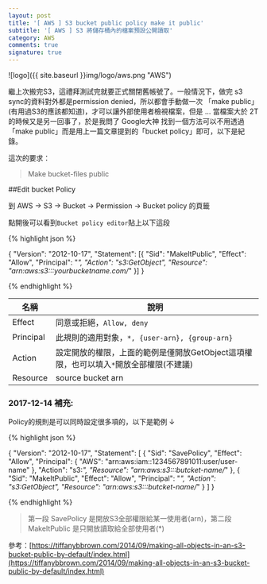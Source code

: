 ```yaml
---
layout: post
title: '[ AWS ] S3 bucket public policy make it public'
subtitle: '[ AWS ] S3 將儲存桶內的檔案預設公開讀取'
category: AWS
comments: true
signature: true
---
```


![logo]({{ site.baseurl }}img/logo/aws.png "AWS")

<div class="message">
    繼上次搬完S3，這禮拜測試完就要正式關閉舊帳號了。一般情況下，做完 s3 sync的資料對外都是permission denied，所以都會手動做一次 「make public」 (有用過S3的應該都知道)，才可以讓外部使用者檢視檔案，但是 ... 當檔案大於 2T 的時候又是另一回事了，於是我問了 Google大神 找到一個方法可以不用透過「make public」而是用上一篇文章提到的「bucket policy」即可，以下是紀錄。
</div>

這次的要求：

 > Make bucket-files public

##Edit bucket Policy

到 AWS -> S3 -> Bucket -> Permission -> Bucket policy 的頁籤

點開後可以看到`Bucket policy editor`貼上以下這段

{% highlight json %}

{
  "Version": "2012-10-17",
  "Statement": [{
        "Sid": "MakeItPublic",
        "Effect": "Allow",
        "Principal": "*", 
        "Action": "s3:GetObject",
        "Resource": "arn:aws:s3:::yourbucketname.com/*"
    }]
}

{% endhighlight %}

| 名稱 | 說明 |
|-------|--------|
| Effect | 同意或拒絕，`Allow, deny` |
| Principal | 此規則的適用對象，`*, {user-arn}, {group-arn}` |
| Action | 設定開放的權限，上面的範例是僅開放GetObject這項權限，也可以填入`*`開放全部權限(不建議) |
| Resource | source bucket arn |

### 2017-12-14 補充:

Policy的規則是可以同時設定很多項的，以下是範例 ↓

{% highlight json %}

{
    "Version": "2012-10-17",
    "Statement": [
        {
            "Sid": "SavePolicy",
            "Effect": "Allow",
            "Principal": {
                "AWS": "arn:aws:iam::1234567891011:user/user-name"
            },
            "Action": "s3:*",
            "Resource": "arn:aws:s3:::butcket-name/*"
        },
        {
            "Sid": "MakeItPublic",
            "Effect": "Allow",
            "Principal": "*",
            "Action": "s3:GetObject",
            "Resource": "arn:aws:s3:::butcket-name/*"
        }
    ]
}

{% endhighlight %}

 > 第一段 SavePolicy 是開放S3全部權限給某一使用者(arn)，第二段 MakeItPublic 是只開放讀取給全部使用者(*)

參考：[https://tiffanybbrown.com/2014/09/making-all-objects-in-an-s3-bucket-public-by-default/index.html](https://tiffanybbrown.com/2014/09/making-all-objects-in-an-s3-bucket-public-by-default/index.html)